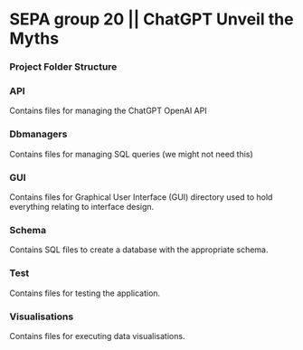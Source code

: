 # SEPA group 20 || ChatGPT Unveil the Myths
### Project Folder Structure

### API
Contains files for managing the ChatGPT OpenAI API
### Dbmanagers
Contains files for managing SQL queries  (we might not need this)
### GUI
Contains files for Graphical User Interface (GUI) directory used to hold everything relating to interface design.
### Schema
Contains SQL files to create a database with the appropriate schema.
### Test
Contains files for testing the application.
### Visualisations
Contains files for executing data visualisations.
